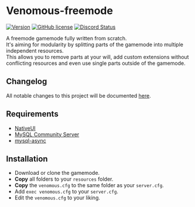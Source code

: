 # Venomous-freemode
[![Version](https://img.shields.io/badge/Version-1.0.0-brightgreen.svg)]()
[![GitHub license](https://img.shields.io/github/license/FiveM-Scripts/venomous-freemode.svg)](LICENSE)
<a href="https://discordapp.com/invite/qnAqCEd" title="Chat on Discord"><img alt="Discord Status" src="https://discordapp.com/api/guilds/285462938691567627/widget.png"></a>

A freemode gamemode fully written from scratch.    
It's aiming for modularity by splitting parts of the gamemode into multiple independent resources.    
This allows you to remove parts at your will, add custom extensions without conflicting resources and even use single parts outside of the gamemode.

## Changelog    
All notable changes to this project will be documented [here](CHANGELOG.md).

## Requirements

- [NativeUI](https://github.com/FrazzIe/NativeUILua) 
- [MySQL Community Server](https://dev.mysql.com/downloads/mysql/)
- [mysql-async](https://github.com/brouznouf/fivem-mysql-async)

## Installation
- Download or clone the gamemode.
- **Copy** all folders to your `resources` folder.
- **Copy** the `venomous.cfg` to the same folder as your `server.cfg`.
- Add `exec venomous.cfg` to your `server.cfg`.
- Edit the `venomous.cfg` to your liking.
```

